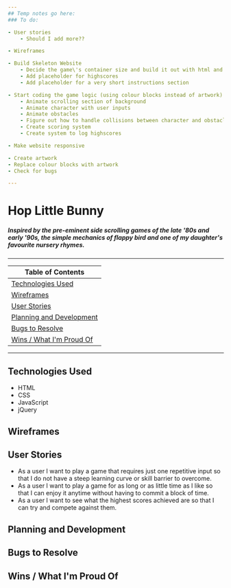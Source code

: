 ```yaml
---
## Temp notes go here:
### To do:

- User stories
    - Should I add more??

- Wireframes

- Build Skeleton Website
    - Decide the game\'s container size and build it out with html and css
    - Add placeholder for highscores
    - Add placeholder for a very short instructions section

- Start coding the game logic (using colour blocks instead of artwork)
    - Animate scrolling section of background
    - Animate character with user inputs
    - Animate obstacles
    - Figure out how to handle collisions between character and obstacles
    - Create scoring system
    - Create system to log highscores

- Make website responsive

- Create artwork
- Replace colour blocks with artwork
- Check for bugs

---
```


# Hop Little Bunny

##### Inspired by the pre-eminent side scrolling games of the late \'80s and early \'90s, the simple mechanics of flappy bird and one of my daughter\'s favourite nursery rhymes.
---
| Table of Contents |
|-|
| [Technologies Used](#Technologies-Used) |
| [Wireframes](#Wireframes) |
| [User Stories](#User-Stories) |
| [Planning and Development](#Planning-and-Development) |
| [Bugs to Resolve](#Bugs-to-Resolve) |
| [Wins \/ What I\'m Proud Of](#Wins-\/-What-I\'m-Proud-Of) |

---
## Technologies Used
- HTML
- CSS
- JavaScript
- jQuery

## Wireframes

## User Stories
- As a user I want to play a game that requires just one repetitive input so that I do not have a steep learning curve or skill barrier to overcome.
- As a user I want to play a game for as long or as little time as I like so that I can enjoy it anytime without having to commit a block of time.
- As a user I want to see what the highest scores achieved are so that I can try and compete against them.

## Planning and Development

## Bugs to Resolve

## Wins \/ What I\'m Proud Of